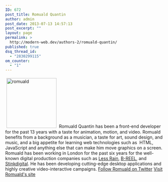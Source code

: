 ```yaml
---
ID: 672
post_title: Romuald Quantin
author: admin
post_date: 2013-07-13 14:57:13
post_excerpt: ""
layout: page
permalink: >
  http://modern-web.dev/authors-2/romuald-quantin/
published: true
dsq_thread_id:
  - "2830299115"
om_counter:
  - "1"
---
```

[<img class="size-full wp-image-676 alignright" style="margin: 4px;" alt="romuald" src="http://flippinawesome.org/wp-content/uploads/2013/07/romuald1.png" width="160" height="160" />][1] Romuald Quantin has been a front-end developer for the past 13 years with a taste for animation, motion, and video. Romuald benefits from a background as a musician, a taste for art, sound design, and music, and a big appetite for learning web technologies such as  HTML, JavaScript and anything else that can make him move graphics on a screen. Romuald has been working in London for the past six years for the well-known digital production companies such as [Less Rain][2], [B-REEL][3], and [Stinkdigital][4]. He has been developing cutting-edge desktop applications and highly creative video-interactive campaigns. [Follow Romuald on Twitter][5] [Visit Romuald's site][6]

 [1]: http://flippinawesome.org/wp-content/uploads/2013/07/romuald1.png
 [2]: http://www.lessrain.com/
 [3]: http://www.b-reel.com/
 [4]: http://stinkdigital.com/
 [5]: https://twitter.com/soundstep
 [6]: http://www.soundstep.com/